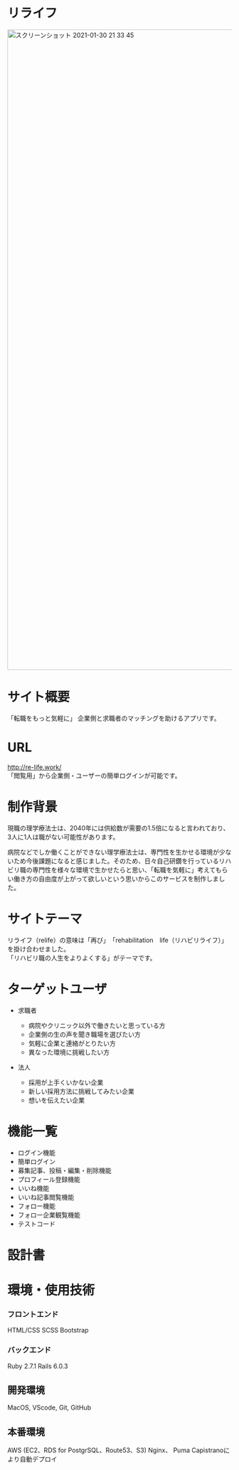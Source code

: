 # リライフ

<img width="1440" alt="スクリーンショット 2021-01-30 21 33 45" src="https://user-images.githubusercontent.com/68407983/106356536-a9f07980-6343-11eb-91f1-a0944e3f55da.png">

# サイト概要
「転職をもっと気軽に」
企業側と求職者のマッチングを助けるアプリです。

# URL
http://re-life.work/ <br>
「閲覧用」から企業側・ユーザーの簡単ログインが可能です。

# 制作背景
現職の理学療法士は、2040年には供給数が需要の1.5倍になると言われており、3人に1人は職がない可能性があります。

病院などでしか働くことができない理学療法士は、専門性を生かせる環境が少ないため今後課題になると感じました。そのため、日々自己研鑽を行っているリハビリ職の専門性を様々な環境で生かせたらと思い、「転職を気軽に」考えてもらい働き方の自由度が上がって欲しいという思いからこのサービスを制作しました。

# サイトテーマ
リライフ（relife）の意味は「再び」　「rehabilitation　life（リハビリライフ）」を掛け合わせました。<br>
「リハビリ職の人生をよりよくする」がテーマです。

# ターゲットユーザ
- 求職者
  - 病院やクリニック以外で働きたいと思っている方
  - 企業側の生の声を聞き職場を選びたい方
  - 気軽に企業と連絡がとりたい方
  - 異なった環境に挑戦したい方
  
- 法人 
  - 採用が上手くいかない企業
  - 新しい採用方法に挑戦してみたい企業
  - 想いを伝えたい企業

# 機能一覧
- ログイン機能
- 簡単ログイン
- 募集記事、投稿・編集・削除機能
- プロフィール登録機能
- いいね機能
- いいね記事閲覧機能
- フォロー機能
- フォロー企業観覧機能
- テストコード

# 設計書

# 環境・使用技術

### フロントエンド
HTML/CSS
SCSS
Bootstrap

### バックエンド
Ruby 2.7.1
Rails 6.0.3
## 開発環境
MacOS, VScode, Git, GitHub

## 本番環境
AWS (EC2、RDS for PostgrSQL、Route53、S3)
Nginx、 Puma
Capistranoにより自動デプロイ
